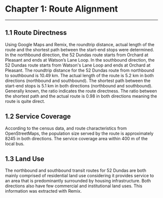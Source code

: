 # Chapter 1: Route Alignment 
___

## 1.1 Route Directness
Using Google Maps and Remix, the roundtrip distance, actual length of the route and the shortest path between the start-end stops were determined. In the northbound direction, the 52 Dundas route starts from Orchard at Pleasant and ends at Watson’s Lane Loop. In the southbound direction, the 52 Dundas route starts from Watson's Lane Loop and ends at Orchard at Pleasant. The roundtrip distance for the 52 Dundas route from northbound to southbound is 10.49 km. The actual length of the route is 5.2 km in both directions (northbound and southbound). The shortest path between the start-end stops is 5.1 km in both directions (northbound and southbound). Generally known, the ratio indicates the route directness. The ratio between the shortest path and the actual route is 0.98 in both directions meaning the route is quite direct.

## 1.2 Service Coverage

According to the census data, and route characteristics from OpenStreetMaps, the population size served by the route is approximately 8245 in both directions. The service coverage area within 400 m of the local bus. 

## 1.3 Land Use
The northbound and southbound transit routes for 52 Dundas are both mainly comprised of residential land use considering it provides service to an area that is predominantly surrounded by housing infrastructure. Both directions also have few commercial and institutional land uses. This information was extracted with Remix.
